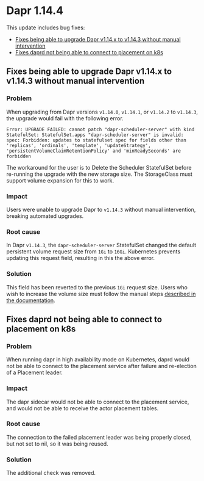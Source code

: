 # Dapr 1.14.4

This update includes bug fixes:

- [Fixes being able to upgrade Dapr v1.14.x to v1.14.3 without manual intervention](#fixes-being-able-to-upgrade-dapr-v114x-to-v1143-without-manual-intervention)
- [Fixes daprd not being able to connect to placement on k8s](#fixes-daprd-not-being-able-to-connect-to-placement-on-k8s)
 
## Fixes being able to upgrade Dapr v1.14.x to v1.14.3 without manual intervention

### Problem

When upgrading from Dapr versions `v1.14.0`, `v1.14.1`, or `v1.14.2` to `v1.14.3`, the upgrade would fail with the following error.

```
Error: UPGRADE FAILED: cannot patch "dapr-scheduler-server" with kind StatefulSet: StatefulSet.apps "dapr-scheduler-server" is invalid: spec: Forbidden: updates to statefulset spec for fields other than 'replicas', 'ordinals', 'template', 'updateStrategy', 'persistentVolumeClaimRetentionPolicy' and 'minReadySeconds' are forbidden
```

The workaround for the user is to Delete the Scheduler StatefulSet before re-running the upgrade with the new storage size.
The StorageClass must support volume expansion for this to work.

### Impact

Users were unable to upgrade Dapr to `v1.14.3` without manual intervention, breaking automated upgrades.

### Root cause

In Dapr `v1.14.3`, the `dapr-scheduler-server` StatefulSet changed the default persistent volume request size from `1Gi` to `16Gi`.
Kubernetes prevents updating this request field, resulting in this the above error.

### Solution

This field has been reverted to the previous `1Gi` request size.
Users who wish to increase the volume size must follow the manual steps [described in the documentation](https://docs.dapr.io/operations/hosting/kubernetes/kubernetes-persisting-scheduler).

## Fixes daprd not being able to connect to placement on k8s

### Problem

When running dapr in high availability mode on Kubernetes, daprd would not be able to connect to the placement service after failure and re-election of a Placement leader.

### Impact

The dapr sidecar would not be able to connect to the placement service, and would not be able to receive the actor placement tables.

### Root cause

The connection to the failed placement leader was being properly closed, but not set to nil, so it was being reused.

### Solution

The additional check was removed.
